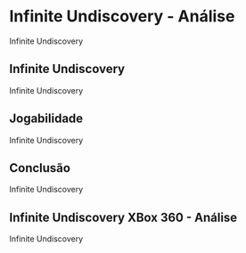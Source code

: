 ---
---

# Infinite Undiscovery - Análise

Infinite Undiscovery

## Infinite Undiscovery

Infinite Undiscovery

## Jogabilidade

Infinite Undiscovery

## Conclusão

Infinite Undiscovery

## Infinite Undiscovery XBox 360 - Análise

Infinite Undiscovery
